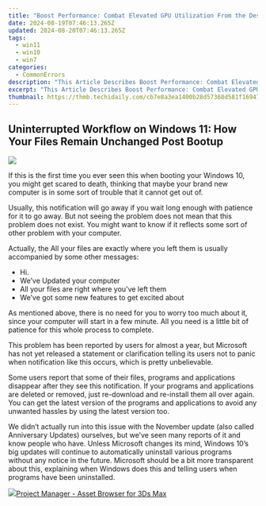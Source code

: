 ```yaml
---
title: "Boost Performance: Combat Elevated GPU Utilization From the Desktop Window Manager on Windows 11"
date: 2024-08-19T07:46:13.265Z
updated: 2024-08-20T07:46:13.265Z
tags:
  - win11
  - win10
  - win7
categories:
  - CommonErrors
description: "This Article Describes Boost Performance: Combat Elevated GPU Utilization From the Desktop Window Manager on Windows 11"
excerpt: "This Article Describes Boost Performance: Combat Elevated GPU Utilization From the Desktop Window Manager on Windows 11"
thumbnail: https://thmb.techidaily.com/cb7e8a3ea1400b28d57368d581f169474fb4983f5389a6a0053ebe83f3cfd779.jpg
---
```


## Uninterrupted Workflow on Windows 11: How Your Files Remain Unchanged Post Bootup

![](https://images.drivereasy.com/wp-content/uploads/2016/12/img_583fc83c612da-600x266.png)
  
 If this is the first time you ever seen this when booting your Windows 10, you might get scared to death, thinking that maybe your brand new computer is in some sort of trouble that it cannot get out of.
  
 Usually, this notification will go away if you wait long enough with patience for it to go away. But not seeing the problem does not mean that this problem does not exist. You might want to know if it reflects some sort of other problem with your computer.
  
 Actually, the All your files are exactly where you left them is usually accompanied by some other messages:
  
* Hi.
* We’ve Updated your computer
* All your files are right where you’ve left them
* We’ve got some new features to get excited about
  
 As mentioned above, there is no need for you to worry too much about it, since your computer will start in a few minute. All you need is a little bit of patience for this whole process to complete.
  
 This problem has been reported by users for almost a year, but Microsoft has not yet released a statement or clarification telling its users not to panic when notification like this occurs, which is pretty unbelievable.
  
 Some users report that some of their files, programs and applications disappear after they see this notification. If your programs and applications are deleted or removed, just re-download and re-install them all over again. You can get the latest version of the programs and applications to avoid any unwanted hassles by using the latest version too.
  
 We didn’t actually run into this issue with the November update (also called Anniversary Updates) ourselves, but we’ve seen many reports of it and know people who have. Unless Microsoft changes its mind, Windows 10’s big updates will continue to automatically uninstall various programs without any notice in the future. Microsoft should be a bit more transparent about this, explaining when Windows does this and telling users when programs have been uninstalled.


<ins class="adsbygoogle"
     style="display:block"
     data-ad-format="autorelaxed"
     data-ad-client="ca-pub-7571918770474297"
     data-ad-slot="1223367746"></ins>



<ins class="adsbygoogle"
     style="display:block"
     data-ad-client="ca-pub-7571918770474297"
     data-ad-slot="8358498916"
     data-ad-format="auto"
     data-full-width-responsive="true"></ins>



<!-- affiliate ads begin -->
<a href="https://secure.2checkout.com/order/checkout.php?PRODS=4709458&QTY=1&AFFILIATE=108875&CART=1"><img src="https://3d-kstudio.com/wp-content/uploads/2019/10/Project-Manager-version-3-1600x900-768x419.jpg" border="0">Project Manager - Asset Browser for 3Ds Max</a>
<!-- affiliate ads end -->